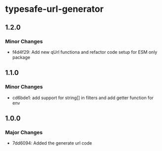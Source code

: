 # typesafe-url-generator

## 1.2.0

### Minor Changes

- f4d4f29: Add new qUrl functiona and refactor code setup for ESM only package

## 1.1.0

### Minor Changes

- cd6bde1: add support for string[] in filters and add getter function for env

## 1.0.0

### Major Changes

- 7dd6094: Added the generate url code
